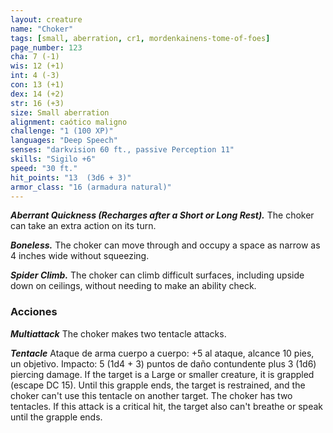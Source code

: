 ```yaml
---
layout: creature
name: "Choker"
tags: [small, aberration, cr1, mordenkainens-tome-of-foes]
page_number: 123
cha: 7 (-1)
wis: 12 (+1)
int: 4 (-3)
con: 13 (+1)
dex: 14 (+2)
str: 16 (+3)
size: Small aberration
alignment: caótico maligno
challenge: "1 (100 XP)"
languages: "Deep Speech"
senses: "darkvision 60 ft., passive Perception 11"
skills: "Sigilo +6"
speed: "30 ft."
hit_points: "13  (3d6 + 3)"
armor_class: "16 (armadura natural)"
---
```


***Aberrant Quickness (Recharges after a Short or Long Rest).*** The choker can take an extra action on its turn.

***Boneless.*** The choker can move through and occupy a space as narrow as 4 inches wide without squeezing.

***Spider Climb.*** The choker can climb difficult surfaces, including upside down on ceilings, without needing to make an ability check.

### Acciones

***Multiattack*** The choker makes two tentacle attacks.

***Tentacle*** Ataque de arma cuerpo a cuerpo: +5 al ataque, alcance 10 pies, un objetivo. Impacto: 5 (1d4 + 3) puntos de daño contundente plus 3 (1d6) piercing damage. If the target is a Large or smaller creature, it is grappled (escape DC 15). Until this grapple ends, the target is restrained, and the choker can't use this tentacle on another target. The choker has two tentacles. If this attack is a critical hit, the target also can't breathe or speak until the grapple ends.